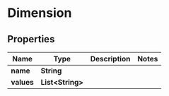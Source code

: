 # Dimension

## Properties

| Name       | Type                   | Description | Notes |
| ---------- | ---------------------- | ----------- | ----- |
| **name**   | **String**             |             |
| **values** | **List&lt;String&gt;** |             |

